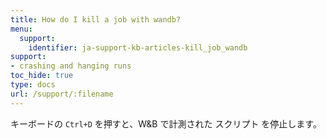 ```yaml
---
title: How do I kill a job with wandb?
menu:
  support:
    identifier: ja-support-kb-articles-kill_job_wandb
support:
- crashing and hanging runs
toc_hide: true
type: docs
url: /support/:filename
---
```


キーボードの `Ctrl+D` を押すと、W&B で計測された スクリプト を停止します。
